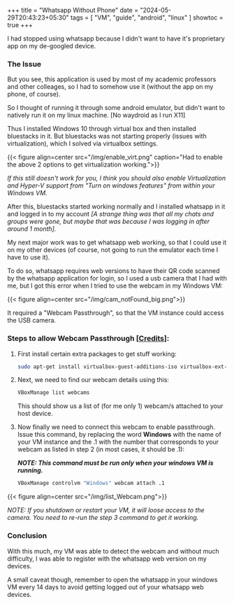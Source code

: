 +++
title = "Whatsapp Without Phone"
date = "2024-05-29T20:43:23+05:30"
tags = [ "VM", "guide", "android", "linux" ]
showtoc = true
+++

I had stopped using whatsapp because I didn't want to have it's proprietary app on my de-googled device.

### The Issue
But you see, this application is used by most of my academic professors and other colleages, so I had to somehow use it (without the app on my phone, of course).

So I thought of running it through some android emulator, but didn't want to natively run it on my linux machine. [No waydroid as I run X11]

Thus I installed Windows 10 through virtual box and then installed bluestacks in it. But bluestacks was not starting properly (issues with virtualization), which I solved via virtualbox settings.

{{< figure align=center src="/img/enable_virt.png" caption="Had to enable the above 2 options to get virtualization working.">}}

_If this still doesn't work for you, I think you should also enable Virtualization and Hyper-V support from "Turn on windows features" from within your Windows VM._


After this, bluestacks started working normally and I installed whatsapp in it and logged in to my account _[A strange thing was that all my chats and groups were gone, but maybe that was because I was logging in after around 1 month]._

My next major work was to get whatsapp web working, so that I could use it on my other devices (of course, not going to run the emulator each time I have to use it).

To do so, whatsapp requires web versions to have their QR code scanned by the whatsapp application for login, so I used a usb camera that I had with me, but I got this error when I tried to use the webcam in my Windows VM:

{{< figure align=center src="/img/cam_notFound_big.png">}}

 It required a "Webcam Passthrough", so that the VM instance could access the USB camera.
 
 ### Steps to allow Webcam Passthrough [[Credits](https://askubuntu.com/a/1237808)]:
 
 1. First install certain extra packages to get stuff working:
 
    ```bash
    sudo apt-get install virtualbox-guest-additions-iso virtualbox-ext-pack
    ```
   
2. Next, we need to find our webcam details using this:

    ```bash
    VBoxManage list webcams
    ```
    
    This should show us a list of (for me only 1) webcam/s attached to your host device.
    
3. Now finally we need to connect this webcam to enable passthrough. Issue this command, by replacing the word **Windows** with the name of your VM instance and the .1 with the number that corresponds to your webcam as listed in step 2 (in most cases, it should be .1):

    _**NOTE: This command must be run only when your windows VM is running.**_
    ```bash
    VBoxManage controlvm "Windows" webcam attach .1
    ```
    
{{< figure align=center src="/img/list_Webcam.png">}}

_NOTE: If you shutdown or restart your VM, it will loose access to the camera. You need to re-run the step 3 command to get it working._

### Conclusion
 
With this much, my VM was able to detect the webcam and without much difficulty, I was able to register with the whatsapp web version on my devices.

A small caveat though, remember to open the whatsapp in your windows VM every 14 days to avoid getting logged out of your whatsapp web devices.